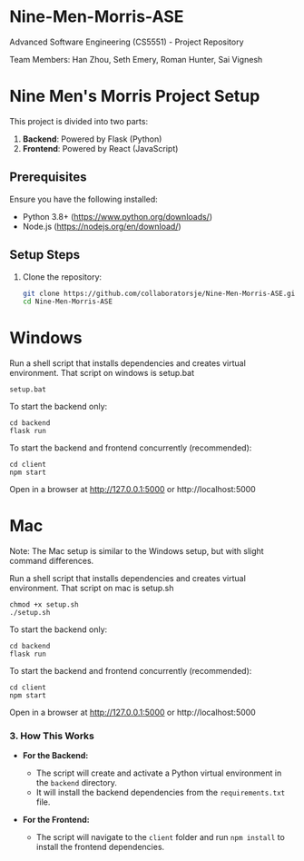# Nine-Men-Morris-ASE
Advanced Software Engineering (CS5551) - Project Repository

Team Members: Han Zhou, Seth Emery, Roman Hunter, Sai Vignesh

# Nine Men's Morris Project Setup

This project is divided into two parts:
1. **Backend**: Powered by Flask (Python)
2. **Frontend**: Powered by React (JavaScript)

## Prerequisites
Ensure you have the following installed:
- Python 3.8+ (https://www.python.org/downloads/)
- Node.js (https://nodejs.org/en/download/)

## Setup Steps

1. Clone the repository:

   ```bash
   git clone https://github.com/collaboratorsje/Nine-Men-Morris-ASE.git
   cd Nine-Men-Morris-ASE


# Windows
Run a shell script that installs dependencies and creates virtual environment.
That script on windows is setup.bat

    setup.bat

To start the backend only:

    cd backend
    flask run

To start the backend and frontend concurrently (recommended):

    cd client
    npm start

Open in a browser at http://127.0.0.1:5000 or http://localhost:5000

# Mac
Note: The Mac setup is similar to the Windows setup, but with slight command differences.

Run a shell script that installs dependencies and creates virtual environment.
That script on mac is setup.sh

    chmod +x setup.sh
    ./setup.sh

To start the backend only:

    cd backend
    flask run

To start the backend and frontend concurrently (recommended):

    cd client
    npm start

Open in a browser at http://127.0.0.1:5000 or http://localhost:5000

### 3. **How This Works**

- **For the Backend:**
  - The script will create and activate a Python virtual environment in the `backend` directory.
  - It will install the backend dependencies from the `requirements.txt` file.

- **For the Frontend:**
  - The script will navigate to the `client` folder and run `npm install` to install the frontend dependencies.
